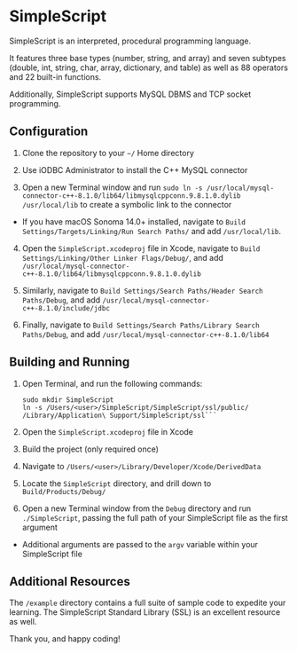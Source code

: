 # SimpleScript

SimpleScript is an interpreted, procedural programming language.

It features three base types (number, string, and array) and seven subtypes (double, int, string, char, array, dictionary, and table) as well as 88 operators and 22 built-in functions.

Additionally, SimpleScript supports MySQL DBMS and TCP socket programming.

## Configuration

1. Clone the repository to your `~/` Home directory

2. Use iODBC Administrator to install the C++ MySQL connector

3. Open a new Terminal window and run `sudo ln -s /usr/local/mysql-connector-c++-8.1.0/lib64/libmysqlcppconn.9.8.1.0.dylib /usr/local/lib` to create a symbolic link to the connector

* If you have macOS Sonoma 14.0+ installed, navigate to `Build Settings/Targets/Linking/Run Search Paths/` and add `/usr/local/lib`.

4. Open the `SimpleScript.xcodeproj` file in Xcode, navigate to `Build Settings/Linking/Other Linker Flags/Debug/`, and add `/usr/local/mysql-connector-c++-8.1.0/lib64/libmysqlcppconn.9.8.1.0.dylib`

5. Similarly, navigate to `Build Settings/Search Paths/Header Search Paths/Debug`, and add `/usr/local/mysql-connector-c++-8.1.0/include/jdbc`

6. Finally, navigate to `Build Settings/Search Paths/Library Search Paths/Debug`, and add `/usr/local/mysql-connector-c++-8.1.0/lib64`

## Building and Running

1. Open Terminal, and run the following commands:
    ```cd /Library/Application\ Support
    sudo mkdir SimpleScript
    ln -s /Users/<user>/SimpleScript/SimpleScript/ssl/public/ /Library/Application\ Support/SimpleScript/ssl```

2. Open the `SimpleScript.xcodeproj` file in Xcode 

3. Build the project (only required once)

4. Navigate to `/Users/<user>/Library/Developer/Xcode/DerivedData`

5. Locate the `SimpleScript` directory, and drill down to `Build/Products/Debug/`

6. Open a new Terminal window from the `Debug` directory and run `./SimpleScript`, passing the full path of your SimpleScript file as the first argument

* Additional arguments are passed to the `argv` variable within your SimpleScript file

## Additional Resources

The `/example` directory contains a full suite of sample code to expedite your learning. The SimpleScript Standard Library (SSL) is an excellent resource as well.

Thank you, and happy coding!
